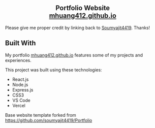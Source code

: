 <h2 align="center">
  Portfolio Website<br/>
  <a href="mhuang412.github.io" target="_blank">mhuang412.github.io</a>
</h2>

 Please give me proper credit by linking back to [Soumyajit4419](https://github.com/soumyajit4419/Portfolio). Thanks!

## Built With

My portfolio <a href="mhuang412.github.io" target="_blank">mhuang412.github.io</a> features some of my projects and experiences.<br/>

This project was built using these technologies:

- React.js
- Node.js
- Express.js
- CSS3
- VS Code
- Vercel


Base website template forked from <a href="https://github.com/soumyajit4419/Portfolio" target="_blank">https://github.com/soumyajit4419/Portfolio</a>